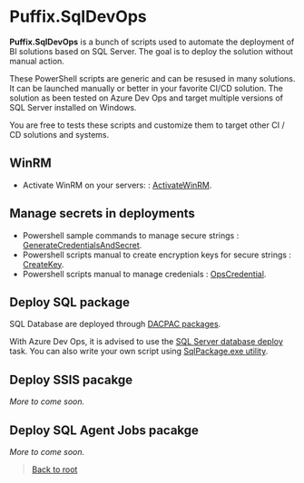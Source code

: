 # Puffix.SqlDevOps

**Puffix.SqlDevOps** is a bunch of scripts used to automate the deployment of BI solutions based on SQL Server. The goal is to deploy the solution without manual action.

These PowerShell scripts are generic and can be resused in many solutions. It can be launched manually or better in your favorite CI/CD solution.
The solution as been tested on Azure Dev Ops and target multiple versions of SQL Server installed on Windows.

You are free to tests these scripts and customize them to target other CI / CD solutions and systems.

## WinRM
* Activate WinRM on your servers: : [ActivateWinRM](https://github.com/EhRom/Puffix.SqlDevOps/blob/master/Deploy/WinRM/ActivateWinRM.md).

## Manage secrets in deployments
* Powershell sample commands to manage secure strings : [GenerateCredentialsAndSecret](https://github.com/EhRom/Puffix.SqlDevOps/blob/master/Deploy/Secrets/GenerateCredentialsAndSecret.md).
* Powershell scripts manual to create encryption keys for secure strings : [CreateKey](https://github.com/EhRom/Puffix.SqlDevOps/blob/master/Deploy/Secrets/CreateKey.md).
* Powershell scripts manual to manage credenials : [OpsCredential](https://github.com/EhRom/Puffix.SqlDevOps/blob/master/Deploy/Secrets/OpsCredentials.md).

## Deploy SQL package
SQL Database are deployed through [DACPAC packages](https://docs.microsoft.com/en-us/sql/relational-databases/data-tier-applications/data-tier-applications?view=sql-server-ver15).

With Azure Dev Ops, it is advised to use the [SQL Server database deploy](https://github.com/microsoft/azure-pipelines-tasks/blob/master/Tasks/SqlDacpacDeploymentOnMachineGroupV0/README.md) task. You can also write your own script using [SqlPackage.exe utility](https://docs.microsoft.com/en-us/sql/tools/sqlpackage/sqlpackage?view=sql-server-ver15).

## Deploy SSIS pacakge
*More to come soon.*

## Deploy SQL Agent Jobs pacakge
*More to come soon.*


> [Back to root](https://github.com/EhRom/Puffix.SqlDevOps)